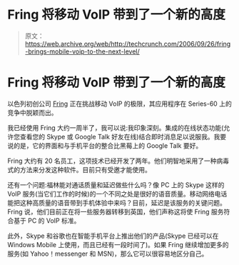 # Fring 将移动 VoIP 带到了一个新的高度

> 原文：<https://web.archive.org/web/http://techcrunch.com/2006/09/26/fring-brings-mobile-voip-to-the-next-level/>

# Fring 将移动 VoIP 带到了一个新的高度

以色列初创公司 [Fring](https://web.archive.org/web/20130627214318/http://www.fring.com/) 正在挑战移动 VoIP 的极限，其应用程序在 Series-60 上的竞争中脱颖而出。

我已经使用 Fring 大约一周半了，我可以说:我印象深刻。集成的在线状态功能(允许您查看您的 Skype 或 Google Talk 好友在线)结合即时消息足以说服我。我要说的是，它的界面和与手机平台的整合比黑莓上的 Google Talk 要好。

Fring 大约有 20 名员工，这项技术已经开发了两年。他们明智地采用了一种病毒式的方法来分发这种软件。目前只有受邀才能使用。

还有一个问题:福林能对通话质量和延迟做些什么吗？像 PC 上的 Skype 这样的 VoIP 服务(当它们工作的时候)的一个不同之处是很好的语音质量。移动网络电话能把这种高质量的语音带到手机体验中来吗？目前，延迟是该服务的关键问题。Fring 说，他们目前正在将一些服务器转移到英国，他们声称这将使 Fring 服务符合基于 PC 的 VoIP 标准。

此外，Skype 和谷歌也在智能手机平台上推出他们的产品(Skype 已经可以在 Windows Mobile 上使用，而且已经有一段时间了)。如果 Fring 继续增加更多的服务(如 Yahoo！messenger 和 MSN)，那么它可以很容易地区分自己。